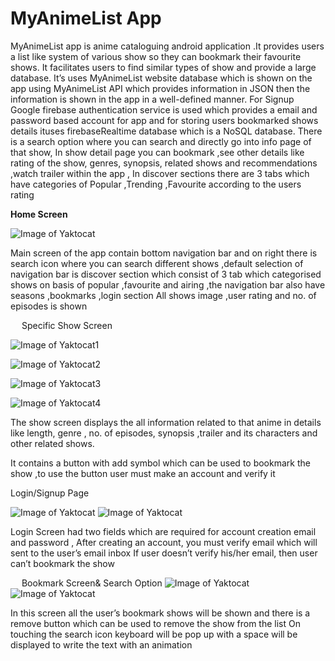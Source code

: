 # MyAnimeList App
MyAnimeList app is anime  cataloguing android application .It provides users a list like system of various show so they can bookmark their favourite shows. It facilitates users to find similar types of show and provide a large database.
It’s uses MyAnimeList website database which is shown on the app using MyAnimeList API which provides information in JSON then the information is  shown in  the app in a well-defined manner.
For Signup  Google firebase authentication service is used which provides a email and password based account for app and for storing users bookmarked shows details ituses firebaseRealtime database which is a NoSQL database.
There is a search option where you can search and directly go into info page of that show, In show detail page you can bookmark ,see other details like rating of the show, genres, synopsis, related shows and recommendations ,watch trailer within the app ,
In discover sections there are 3 tabs which have categories of Popular ,Trending ,Favourite according to the users rating
 


**Home Screen**


![Image of Yaktocat](App_Screenshots/HomeScreen2.jpg)

 
Main screen of the app contain bottom navigation bar and on right there is search icon  where you can search different shows ,default selection of navigation  bar is discover section which consist of 3 tab which categorised  shows on basis of popular ,favourite and airing ,the navigation bar also have seasons ,bookmarks ,login section
All shows image ,user rating and no. of episodes is shown

 
Specific Show Screen



![Image of Yaktocat1](App_Screenshots/show1.png)

![Image of Yaktocat2](App_Screenshots/show2.jpg)

![Image of Yaktocat3](App_Screenshots/show3.jpg)


![Image of Yaktocat4](App_Screenshots/show4.jpg)































The show screen displays the all information related to that anime in details like length, genre , no. of episodes, synopsis ,trailer and its characters and other related shows. 

It contains a button with add symbol which can be used to bookmark the show ,to use the button user must make an account and verify it

Login/Signup Page

![Image of Yaktocat](App_Screenshots/signup&login1.png)
![Image of Yaktocat](App_Screenshots/signup&login2.png)











Login Screen  had two fields which are required for account creation email and password ,
After creating an account, you must verify email which will sent to the user’s email inbox
If user doesn’t verify his/her email, then user can’t bookmark the show

 
Bookmark Screen& Search Option
![Image of Yaktocat](App_Screenshots/bookmarkScreen.png)
![Image of Yaktocat](App_Screenshots/SearchScreen.png)






















In this screen all the user’s bookmark shows will be shown and there is a remove button which can be used to remove the show from the list
On touching the search icon keyboard will be pop up with a space will be displayed to write the text with an animation 
 
